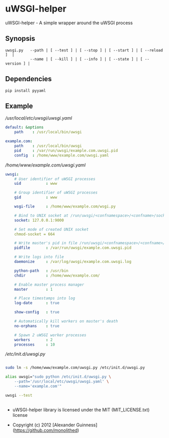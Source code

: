 # uWSGI-helper

uWSGI-helper - A simple wrapper around the uWSGI process


## Synopsis

```
uwsgi.py   --path | [ --test ] | [ --stop ] | [ --start ] | [ --reload ]  |
           --name | [ --kill ] | [ --info ] | [ --state ] | [ --version ] |
```


## Dependencies

```
pip install pyyaml
```


## Example


*/usr/local/etc/uwsgi/uwsgi.yaml*

```yaml
default: &options
    path    : /usr/local/bin/uwsgi

example.com:
    path    : /usr/local/bin/uwsgi
    pid     : /var/run/uwsgi/example.com.uwsgi.pid
    config  : /home/www/example.com/uwsgi.yaml
```


*/home/www/example.com/uwsgi.yaml*

```yaml
uwsgi:
    # User identifier of uWSGI processes
    uid           : www

    # Group identifier of uWSGI processes
    gid           : www

    wsgi-file     : /home/www/example.com/wsgi.py

    # Bind to UNIX socket at /run/uwsgi/<confnamespace>/<confname>/socket
    socket: 127.0.0.1:9000

    # Set mode of created UNIX socket
    chmod-socket = 664

    # Write master's pid in file /run/uwsgi/<confnamespace>/<confname>/pid
    pidfile       : /var/run/uwsgi/example.com.uwsgi.pid

    # Write logs into file
    daemonize     : /var/log/uwsgi/example.com.uwsgi.log

    python-path   : /usr/bin
    chdir         : /home/www/example.com/

    # Enable master process manager
    master        : 1

    # Place timestamps into log
    log-date      : true

    show-config   : true

    # Automatically kill workers on master's death
    no-orphans    : true

    # Spawn 2 uWSGI worker processes
    workers       : 2
    processes     : 10

```


*/etc/init.d/uwsgi.py*

```sh

sudo ln -s /home/www/example.com/uwsgi.py /etc/init.d/uwsgi.py

alias uwsgi="sudo python /etc/init.d/uwsgi.py \
	--path='/usr/local/etc/uwsgi/uwsgi.yaml' \
	--name='example.com'"

uwsgi --test

```
























##

* uWSGI-helper library is licensed under the MIT (MIT_LICENSE.txt) license

* Copyright (c) 2012 [Alexander Guinness] (https://github.com/monolithed)